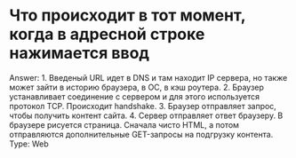 # Что происходит в тот момент, когда в адресной строке нажимается ввод

Answer: 1. Введеный URL идет в DNS и там находит IP сервера, но также может зайти в историю браузера, в ОС, в кэш роутера.
2. Браузер устанавливает соединение с сервером и для этого используется протокол TCP. Происходит handshake.
3. Браузер отправляет запрос, чтобы получить контент сайта. 
4. Сервер отправляет ответ браузеру. В браузере рисуется страница. Сначала чисто HTML, а потом отправляются дополнительные GET-запросы на подгрузку контента.
Type: Web